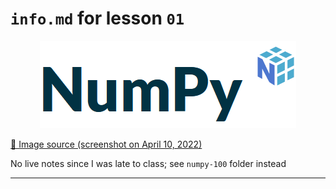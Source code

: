 # `info.md` for lesson `01`

<center>
<img src=images/NumPy.png>
</center>

[🍅 Image source (screenshot on April 10, 2022)](https://numpy.org/)

No live notes since I was late to class; see `numpy-100` folder instead

---
